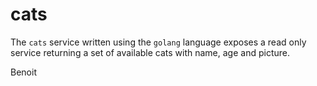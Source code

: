 # cats 

The `cats` service written using the `golang` language  exposes a read only service returning a set of available cats with name, age and picture.

Benoit 
